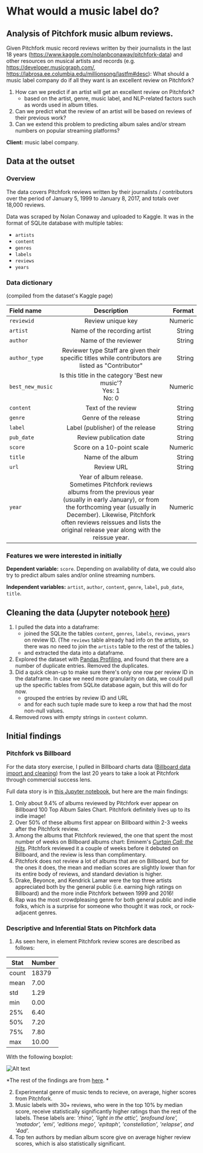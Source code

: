 # What would a music label do? 
## Analysis of Pitchfork music album reviews.

Given Pitchfork music record reviews written by their journalists in the last 18 years (https://www.kaggle.com/nolanbconaway/pitchfork-data) and other resources on musical artists and records (e.g. https://developer.musicgraph.com/, https://labrosa.ee.columbia.edu/millionsong/lastfm#desc):
What should a music label company do if all they want is an excellent review on Pitchfork?

1.	How can we predict if an artist will get an excellent review on Pitchfork?
    -	based on the artist, genre, music label, and NLP-related factors such as words used in album titles. 
2.	Can we predict what the review of an artist will be based on reviews of their previous work?
3.	Can we extend this problem to predicting album sales and/or stream numbers on popular streaming platforms?

**Client:** music label company.

## Data at the outset

### Overview
The data covers Pitchfork reviews written by their journalists / contributors over the period of January 5, 1999 to January 8, 2017, and totals over 18,000 reviews. 

Data was scraped by Nolan Conaway and uploaded to Kaggle. It was in the format of SQLite database with multiple tables: 
* `artists`
* `content`
* `genres`
* `labels`
* `reviews`
* `years`

### Data dictionary
(compiled from the dataset's Kaggle page)

Field name	| Description |	Format
:---         |     :---:      |          ---: 
`reviewid`	| Review unique key	 | Numeric
`artist` |	Name of the recording artist |	String
`author` |	Name of the reviewer |	String
`author_type` |	Reviewer type Staff are given their specific titles while contributors are listed as "Contributor" |	String
`best_new_music` |	Is this title in the category 'Best new music'? <br> Yes: 1 <br> No: 0 |	Numeric
`content` |	Text of the review |	String
`genre` |	Genre of the release |	String
`label` |	Label (publisher) of the release |	String
`pub_date` |	Review publication date |	String
`score` |	Score on a 10-point scale |	Numeric
`title` |	Name of the album |	String
`url` |	Review URL |	String
`year` |	Year of album release. <br> Sometimes Pitchfork reviews albums from the previous year (usually in early January), or from the forthcoming year (usually in December). Likewise, Pitchfork often reviews reissues and lists the original release year along with the reissue year. |	Numeric

### Features we were interested in initially

**Dependent variable:** `score`. Depending on availability of data, we could also try to predict album sales and/or online streaming numbers.

**Independent variables:** `artist`, `author`, `content`, `genre`, `label`, `pub_date`, `title`. 

## Cleaning the data (Jupyter notebook [here](https://github.com/dinarak/Pitchfork/blob/master/Pitchfork%20data%20wrangling%20-%20for%20submission.ipynb))

1. I pulled the data into a dataframe:
    - joined the SQLite the tables `content`, `genres`, `labels`, `reviews`, `years` on review ID. (The `reviews` table already had info on the artists, so there was no need to join the `artists` table to the rest of the tables.)
    - and extracted the data into a dataframe.
2. Explored the dataset with [Pandas Profiling](https://github.com/pandas-profiling/pandas-profiling/blob/master/README.md), and found that there are a number of duplicate entries. Removed the duplicates.
3. Did a quick clean-up to make sure there's only one row per review ID in the dataframe. In case we need more granularity on data, we could pull up the specific tables from SQLite database again, but this will do for now.
    - grouped the entries by review ID and URL
    - and for each such tuple made sure to keep a row that had the most non-null values.
4. Removed rows with empty strings in `content` column. 

## Initial findings

### Pitchfork vs Billboard
For the data story exercise, I pulled in Billboard charts data ([Billboard data import and cleaning](https://github.com/dinarak/Pitchfork/blob/master/Downloading%20and%20munging%20Billboard%20data.ipynb)) from the last 20 years to take a look at Pitchfork through commercial success lens.

Full data story is in [this Jupyter notebook](https://github.com/dinarak/Pitchfork/blob/master/Data%20Story_Billboard%20Top%20Albums%20vs%20Pitchfork%20album%20reviews.ipynb), but here are the main findings:

1. Only about 9.4% of albums reviewed by Pitchfork ever appear on Billboard 100 Top Album Sales Chart. Pitchfork definitely lives up to its indie image!
2. Over 50% of these albums first appear on Billboard within 2-3 weeks after the Pitchfork review. 
3. Among the albums that Pitchfork reviewed, the one that spent the most number of weeks on Billboard albums chart: Eminem's [*Curtain Call: the Hits*](https://pitchfork.com/reviews/albums/2773-curtain-call-the-hits/). Pitchfork reviewed it a couple of weeks before it debuted on Billboard, and the review is less than complimentary.
4. Pitchfork does not review a lot of albums that are on Billboard, but for the ones it does, the mean and median scores are slightly lower than for its entire body of reviews, and standard deviation is higher.
5. Drake, Beyonce, and Kendrick Lamar were the top three artists appreciated both by the general public (i.e. earning high ratings on Billboard) and the more indie Pitchfork between 1999 and 2016! 
6. Rap was the most crowdpleasing genre for both general public and indie folks, which is a surprise for someone who thought it was rock, or rock-adjacent genres.

### Descriptive and Inferential Stats on Pitchfork data

1. As seen here, in element Pitchfork review scores are described as follows:

Stat | Number
------- | ------
count   | 18379
mean    | 7.00
std     | 1.29
min     | 0.00
25%     | 6.40
50%     | 7.20
75%     | 7.80
max     | 10.00

With the following boxplot:

![Alt text](https://user-images.githubusercontent.com/14901467/39159138-a24f50fe-4729-11e8-855c-20b887fabaa0.png)



*The rest of the findings are from [here](https://github.com/dinarak/Pitchfork/blob/master/Pitchfork_Inferential_Statistics.ipynb).
* 

2. Experimental genre of music tends to recieve, on average, higher scores from Pitchfork. 
3. Music labels with 30+ reviews, who were in the top 10% by median score, receive statistically significantly higher ratings than the rest of the labels. These labels are: *'rhino', 'light in the attic', 'profound lore', 'matador', 'emi', 'editions mego', 'epitaph', 'constellation', 'relapse', and '4ad'.*
4. Top ten authors by median album score give on average higher review scores, which is also statistically significant.
   
   
